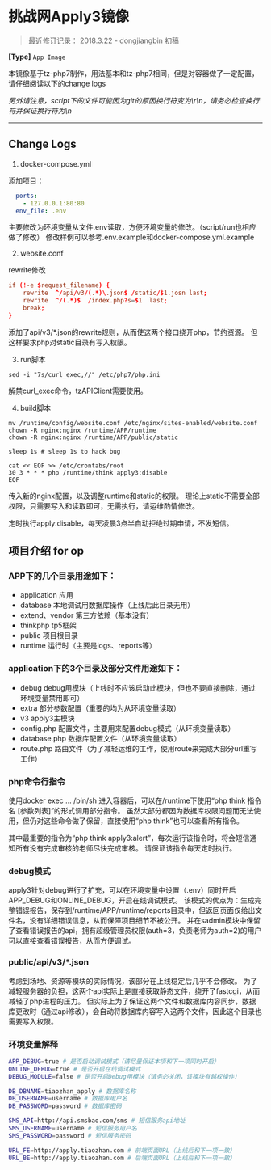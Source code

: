 # 挑战网Apply3镜像

> 最近修订记录：
> 2018.3.22 - dongjiangbin 初稿  

**[Type]** `App Image`

本镜像基于tz-php7制作，用法基本和tz-php7相同，但是对容器做了一定配置，请仔细阅读以下的change logs

_另外请注意，script下的文件可能因为git的原因换行符变为\r\n，请务必检查换行符并保证换行符为\n_

------

## Change Logs

1. docker-compose.yml

添加项目：
``` yml
  ports:
    - 127.0.0.1:80:80
  env_file: .env
```

主要修改为环境变量从文件.env读取，方便环境变量的修改。（script/run也相应做了修改）
修改样例可以参考.env.example和docker-compose.yml.example

2. website.conf

rewrite修改
``` conf
if (!-e $request_filename) {
    rewrite  ^/api/v3/(.*)\.json$ /static/$1.josn last;
    rewrite  ^/(.*)$  /index.php?s=$1  last;
    break;
}
```
添加了api/v3/*.json的rewrite规则，从而使这两个接口绕开php，节约资源。
但这样要求php对static目录有写入权限。

3. run脚本

``` shell
sed -i "7s/curl_exec,//" /etc/php7/php.ini
```
解禁curl_exec命令，tzAPIClient需要使用。

4. build脚本

``` shell
mv /runtime/config/website.conf /etc/nginx/sites-enabled/website.conf
chown -R nginx:nginx /runtime/APP/runtime
chown -R nginx:nginx /runtime/APP/public/static

sleep 1s # sleep 1s to hack bug

cat << EOF >> /etc/crontabs/root
30 3 * * * php /runtime/think apply3:disable
EOF
```
传入新的nginx配置，以及调整runtime和static的权限。
理论上static不需要全部权限，只需要写入和读取即可，无需执行，请运维酌情修改。

定时执行apply:disable，每天凌晨3点半自动拒绝过期申请，不发短信。

## 项目介绍 for op
### APP下的几个目录用途如下：
+ application 应用
+ database 本地调试用数据库操作（上线后此目录无用）
+ extend、vendor 第三方依赖（基本没有）
+ thinkphp tp5框架
+ public 项目根目录
+ runtime 运行时（主要是logs、reports等）

### application下的3个目录及部分文件用途如下：
+ debug debug用模块（上线时不应该启动此模块，但也不要直接删除，通过环境变量禁用即可）
+ extra 部分参数配置（重要的均为从环境变量读取）
+ v3 apply3主模块
+ config.php 配置文件，主要用来配置debug模式（从环境变量读取）
+ database.php 数据库配置文件（从环境变量读取）
+ route.php 路由文件（为了减轻运维的工作，使用route来完成大部分url重写工作）

### php命令行指令
使用docker exec ... /bin/sh 进入容器后，可以在/runtime下使用“php think 指令名 [参数列表]”的形式调用部分指令。
虽然大部分都因为数据库权限问题而无法使用，但仍对这些命令做了保留，直接使用“php think”也可以查看所有指令。

其中最重要的指令为“php think apply3:alert”，每次运行该指令时，将会短信通知所有没有完成审核的老师尽快完成审核。
请保证该指令每天定时执行。

### debug模式
apply3针对debug进行了扩充，可以在环境变量中设置（.env）同时开启APP_DEBUG和ONLINE_DEBUG，开启在线调试模式。
该模式的优点为：生成完整错误报告，保存到/runtime/APP/runtime/reports目录中，但返回页面仅给出文件名，没有详细错误信息，从而保障项目细节不被公开。
并在sadmin模块中保留了查看错误报告的api，拥有超级管理员权限(auth=3，负责老师为auth=2)的用户可以直接查看错误报告，从而方便调试。

### public/api/v3/*.json
考虑到场地、资源等模块的实际情况，该部分在上线稳定后几乎不会修改。
为了减轻服务器的负担，这两个api实际上是直接获取静态文件，绕开了fastcgi，从而减轻了php进程的压力。
但实际上为了保证这两个文件和数据库内容同步，数据库更改时（通过api修改），会自动将数据库内容写入这两个文件，因此这个目录也需要写入权限。

### 环境变量解释
``` sh
APP_DEBUG=true # 是否启动调试模式（请尽量保证本项和下一项同时开启）
ONLINE_DEBUG=true # 是否开启在线调试模式
DEBUG_MODULE=false # 是否开启Debug用模块（请务必关闭，该模块有越权操作）

DB_DBNAME=tiaozhan_apply # 数据库名称
DB_USERNAME=username # 数据库用户名
DB_PASSWORD=password # 数据库密码

SMS_API=http://api.smsbao.com/sms # 短信服务api地址
SMS_USERNAME=username # 短信服务用户名
SMS_PASSWORD=password # 短信服务密码

URL_FE=http://apply.tiaozhan.com # 前端页面URL（上线后和下一项一致）
URL_BE=http://apply.tiaozhan.com # 后端页面URL（上线后和下一项一致）
```